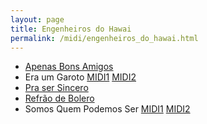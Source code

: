 ```yaml
---
layout: page
title: Engenheiros do Hawai
permalink: /midi/engenheiros_do_hawai.html
---
```


* [Apenas Bons Amigos](http://www.victor3d.com.br/midi/apenas_bons_amigos.mid)
* Era um Garoto    [MIDI1](http://www.victor3d.com.br/midi/eraumgar.mid) [MIDI2](http://www.victor3d.com.br/midi/era_um_garoto.mid)
* [Pra ser Sincero](http://www.victor3d.com.br/midi/sincero.mid)
* [Refrão de Bolero](http://www.victor3d.com.br/midi/refrao.mid)
* Somos Quem Podemos Ser    [MIDI1](http://www.victor3d.com.br/midi/somosq.mid) [MIDI2](http://www.victor3d.com.br/midi/somos_quem_podemos_ser.mid)
